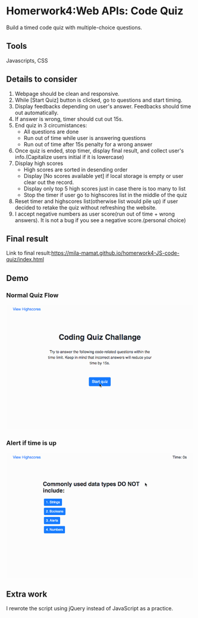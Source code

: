 # Homerwork4:Web APIs: Code Quiz
Build a timed code quiz with multiple-choice questions.

## Tools
Javascripts, CSS

## Details to consider
1. Webpage should be clean and responsive.
2. While [Start Quiz] button is clicked, go to questions and start timing.
3. Display feedbacks depending on user's answer. Feedbacks should time out automatically.
4. If answer is wrong, timer should cut out 15s.
5. End quiz in 3 circumistances:
    * All questions are done
    * Run out of time while user is answering questions
    * Run out of time after 15s penalty for a wrong answer
6. Once quiz is ended, stop timer, display final result, and collect user's info.(Capitalize users initial if it is lowercase)
7. Display high scores
    * High scores are sorted in desending order
    * Display [No scores available yet] if local storage is empty or user clear out the record.
    * Display only top 5 high scores just in case there is too many to list
    * Stop the timer if user go to highscores list in the middle of the quiz
8. Reset timer and highscores list(otherwise list would pile up) if user decided to retake the quiz without refreshing the website.
9. I accept negative numbers as user score(run out of time + wrong answers). It is not a bug if you see a negative score.(personal choice)
  
## Final result 
Link to final result:https://mila-mamat.github.io/homerwork4-JS-code-quiz/index.html

## Demo
### Normal Quiz Flow
![](/gif/quizflow.gif)

### Alert if time is up
![](/gif/timeUp.gif)

## Extra work
I rewrote the script using jQuery instead of JavaScript as a practice.
